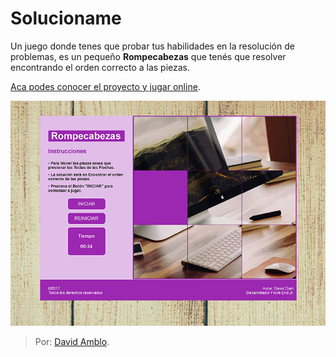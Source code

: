 # Solucioname
Un juego donde tenes que probar tus habilidades en la resolución de problemas, es un pequeño **Rompecabezas** que tenés que resolver encontrando el orden correcto a las piezas.

[Aca podes conocer el proyecto y jugar online](http://zombies.hol.es/ "Aca podes conocer el proyecto y jugar online").

![zombie](https://github.com/Dvdam/solucioname/blob/master/thumb.jpg "Juego")

>Por: [David Amblo](https://github.com/Dvdam "David Amblo").
